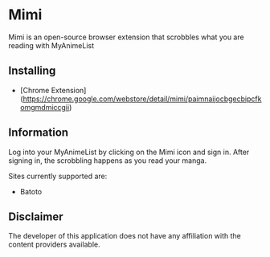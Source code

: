 # Mimi #

Mimi is an open-source browser extension that scrobbles what you are reading with MyAnimeList

## Installing ##

* [Chrome Extension] (https://chrome.google.com/webstore/detail/mimi/paimnaijocbgecbipcfkomgmdmiccgii)

## Information ##

Log into your MyAnimeList by clicking on the Mimi icon and sign in.  After signing in, the scrobbling happens as you read your manga.

Sites currently supported are:

* Batoto

## Disclaimer ##

The developer of this application does not have any affiliation with the content providers available.
